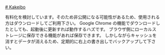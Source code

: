 [# Kakeibo](https://uni928.github.io/Kakeibo/index5.html)

有料化を検討しています。そのため非公開になる可能性があるため、使用される方はダウンロードしてご利用下さい。
Google Chrome の機能でダウンロードしたとしても、起動後に更新すれば動作するハズです。
ブラウザ側にローカルストレージに保存できる機能があれば保存できます。
しかしながらキャッシュを消すとデータが消えるため、定期的に右上の書き出しでバックアップして下さい。
